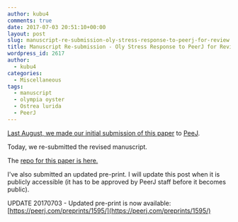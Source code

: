 ```yaml
---
author: kubu4
comments: true
date: 2017-07-03 20:51:10+00:00
layout: post
slug: manuscript-re-submission-oly-stress-response-to-peerj-for-review
title: Manuscript Re-submission - Oly Stress Response to PeerJ for Review
wordpress_id: 2617
author:
  - kubu4
categories:
  - Miscellaneous
tags:
  - manuscript
  - olympia oyster
  - Ostrea lurida
  - PeerJ
---
```


[Last August, we made our initial submission of this paper](http://onsnetwork.org/kubu4/2016/08/18/manuscript-submission-oly-stress-response-to-peerj-for-review/) to [PeeJ](https://peerj.com/).

Today, we re-submitted the revised manuscript.

The [repo for this paper is here.](https://github.com/RobertsLab/paper-Olurida-gene)

I've also submitted an updated pre-print. I will update this post when it is publicly accessible (it has to be approved by PeerJ staff before it becomes public).

UPDATE 20170703 - Updated pre-print is now available: [https://peerj.com/preprints/1595/](https://peerj.com/preprints/1595/)
